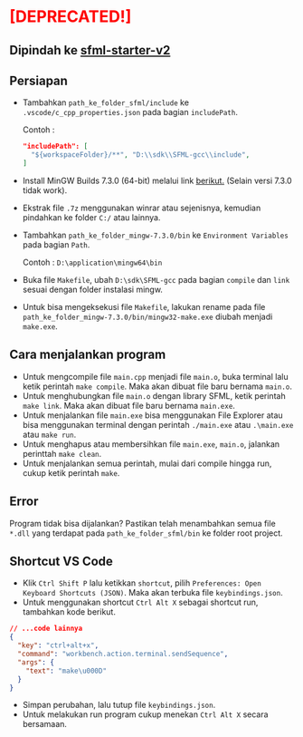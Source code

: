 # <span style="color: red">[DEPRECATED!]</span>

## Dipindah ke [sfml-starter-v2](https://github.com/rizalanggoro/sfml-starter-v2)

## Persiapan

- Tambahkan `path_ke_folder_sfml/include` ke `.vscode/c_cpp_properties.json` pada bagian `includePath`.

  Contoh :<br>

  ```json
  "includePath": [
    "${workspaceFolder}/**", "D:\\sdk\\SFML-gcc\\include",
  ]
  ```

- Install MinGW Builds 7.3.0 (64-bit) melalui link [berikut.](https://sourceforge.net/projects/mingw-w64/files/Toolchains%20targetting%20Win64/Personal%20Builds/mingw-builds/7.3.0/threads-posix/seh/x86_64-7.3.0-release-posix-seh-rt_v5-rev0.7z/download) (Selain versi 7.3.0 tidak work).
- Ekstrak file `.7z` menggunakan winrar atau sejenisnya, kemudian pindahkan ke folder `C:/` atau lainnya.
- Tambahkan `path_ke_folder_mingw-7.3.0/bin` ke `Environment Variables` pada bagian `Path`.

  Contoh : `D:\application\mingw64\bin`

- Buka file `Makefile`, ubah `D:\sdk\SFML-gcc` pada bagian `compile` dan `link` sesuai dengan folder instalasi mingw.
- Untuk bisa mengeksekusi file `Makefile`, lakukan rename pada file `path_ke_folder_mingw-7.3.0/bin/mingw32-make.exe` diubah menjadi `make.exe`.

## Cara menjalankan program

- Untuk mengcompile file `main.cpp` menjadi file `main.o`, buka terminal lalu ketik perintah `make compile`. Maka akan dibuat file baru bernama `main.o`.
- Untuk menghubungkan file `main.o` dengan library SFML, ketik perintah `make link`. Maka akan dibuat file baru bernama `main.exe`.
- Untuk menjalankan file `main.exe` bisa menggunakan File Explorer atau bisa menggunakan terminal dengan perintah `./main.exe` atau `.\main.exe` atau `make run`.
- Untuk menghapus atau membersihkan file `main.exe`, `main.o`, jalankan perinttah `make clean`.
- Untuk menjalankan semua perintah, mulai dari compile hingga run, cukup ketik perintah `make`.

## Error

Program tidak bisa dijalankan? Pastikan telah menambahkan semua file `*.dll` yang terdapat pada `path_ke_folder_sfml/bin` ke folder root project.

## Shortcut VS Code

- Klik `Ctrl Shift P` lalu ketikkan `shortcut`, pilih `Preferences: Open Keyboard Shortcuts (JSON)`. Maka akan terbuka file `keybindings.json`.
- Untuk menggunakan shortcut `Ctrl Alt X` sebagai shortcut run, tambahkan kode berikut.

```json
// ...code lainnya
{
  "key": "ctrl+alt+x",
  "command": "workbench.action.terminal.sendSequence",
  "args": {
    "text": "make\u000D"
  }
}
```

- Simpan perubahan, lalu tutup file `keybindings.json`.
- Untuk melakukan run program cukup menekan `Ctrl Alt X` secara bersamaan.
